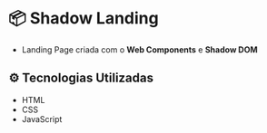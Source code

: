 # 📦 Shadow Landing

- Landing Page criada com o **Web Components** e **Shadow DOM**

## ⚙️ Tecnologias Utilizadas

- HTML
- CSS
- JavaScript
